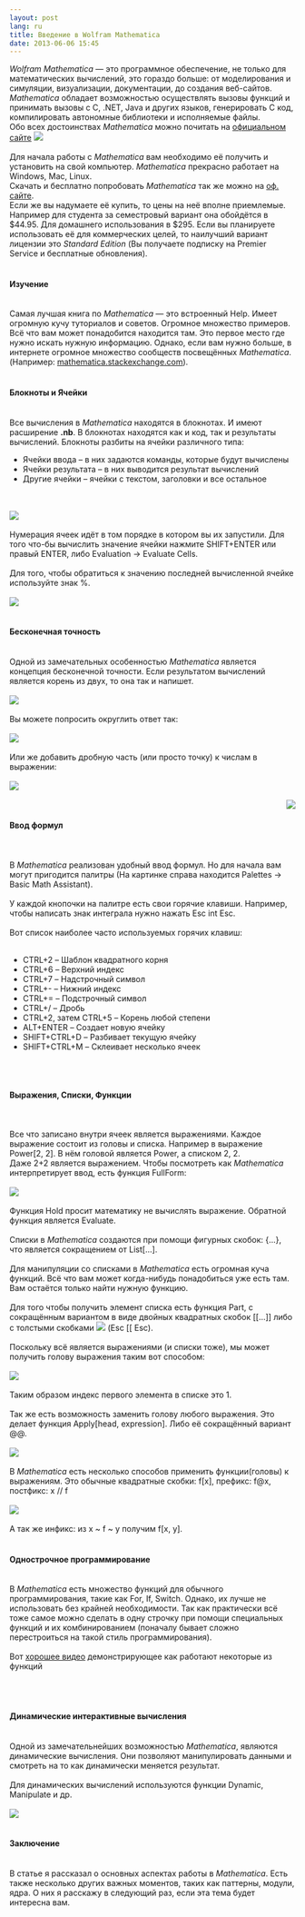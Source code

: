 ```yaml
---
layout: post
lang: ru
title: Введение в Wolfram Mathematica
date: 2013-06-06 15:45
---
```

<i>Wolfram Mathematica</i> — это программное обеспечение, не только для математических вычислений, это гораздо больше: от моделирования и симуляции, визуализации, документации, до создания веб-сайтов. <i>Mathematica</i> обладает возможностью осуществлять вызовы функций и принимать вызовы с C, .NET, Java и других языков, генерировать C код, компилировать автономные библиотеки и исполняемые файлы. <br>
Обо всех достоинствах <i>Mathematica</i> можно почитать на <a href="http://www.wolfram.com/mathematica/features/">официальном сайте</a>
<img src="/assets/math/star.png" class="center"><br>
<br>
Для начала работы с <i>Mathematica</i> вам необходимо её получить и установить на свой компьютер. <i>Mathematica</i> прекрасно работает на Windows, Mac, Linux. <br>
Скачать и бесплатно попробовать <i>Mathematica</i> так же можно на <a href="http://www.wolfram.com/mathematica/trial/">оф. сайте</a>. <br>
Если же вы надумаете её купить, то цены на неё вполне приемлемые. Например для студента за семестровый вариант она обойдётся в $44.95. Для домашнего использования в $295. Если вы планируете использовать её для коммерческих целей, то наилучший вариант лицензии это <i>Standard Edition</i> (Вы получаете подписку на Premier Service и бесплатные обновления). <br>
<br>
<!--more-->
<h4>Изучение</h4><br>
Самая лучшая книга по <i>Mathematica</i> — это встроенный Help. Имеет огромную кучу туториалов и советов. Огромное множество примеров. Всё что вам может понадобится находится там. Это первое место где нужно искать нужную информацию. Однако, если вам нужно больше, в интернете огромное множество сообществ посвещённых <i>Mathematica</i>. (Например: <a href="http://mathematica.stackexchange.com/">mathematica.stackexchange.com</a>).<br>
<br>
<h4>Блокноты и Ячейки</h4><br>
Все вычисления в <i>Mathematica</i> находятся в блокнотах. И имеют расширение <b>.nb</b>. В блокнотах находятся как и код, так и результаты вычислений. Блокноты разбиты на ячейки различного типа:<br>
<ul>
<li>Ячейки ввода – в них задаются команды, которые будут вычислены</li>
<li>Ячейки результата – в них выводится результат вычислений</li>
<li>Другие ячейки – ячейки с текстом, заголовки и все остальное</li>
</ul><br>
<br>
<img src="/assets/math/types.png"><br>
<br>
Нумерация ячеек идёт в том порядке в котором вы их запустили. Для того что-бы вычислить значение ячейки нажмите SHIFT+ENTER или правый ENTER, либо Evaluation -&gt; Evaluate Cells.<br>
<br>
Для того, чтобы обратиться к значению последней вычисленной ячейке используйте знак %.<br>
<br>
<img src="/assets/math/ref.png"><br>
<br>
<h4>Бесконечная точность</h4><br>
Одной из замечательных особенностью <i>Mathematica</i> является концепция бесконечной точности. Если результатом вычислений является корень из двух, то она так и напишет. <br>
<br>
<img src="/assets/math/inf.png"><br>
<br>
Вы можете попросить округлить ответ так:<br>
<br>
<img src="/assets/math/n.png"><br>
<br>
Или же добавить дробную часть (или просто точку) к числам в выражении: <br>
<br>
<img src="/assets/math/dot.png"><br>
<br>
<img src="/assets/math/pallet.png" align="right"><br>
<h4>Ввод формул</h4><br>
<br>
В <i>Mathematica</i> реализован удобный ввод формул. Но для начала вам могут пригодится палитры (На картинке справа находится Palettes -&gt; Basic Math Assistant). <br>
<br>
У каждой кнопочки на палитре есть свои горячие клавиши. Например, чтобы написать знак интеграла нужно нажать Esc int Esc. <br>
<br>
Вот список наиболее часто используемых горячих клавиш:<br>
<br>
<ul>
<li>CTRL+2 – Шаблон квадратного корня</li>
<li>CTRL+6 – Верхний индекс </li>
<li>CTRL+7 – Надстрочный символ </li>
<li>CTRL+- – Нижний индекс</li>
<li>CTRL+= – Подстрочный символ</li>
<li>CTRL+/ – Дробь</li>
<li>CTRL+2, затем CTRL+5 – Корень любой степени</li>
<li>ALT+ENTER – Создает новую ячейку</li>
<li>SHIFT+CTRL+D – Разбивает текущую ячейку</li>
<li>SHIFT+CTRL+M – Склеивает несколько ячеек</li>
</ul><br>
<br>
<h4>Выражения, Списки, Функции</h4><br>
<br>
Все что записано внутри ячеек является выражениями. Каждое выражение состоит из головы и списка. Например в выражение Power[2, 2]. В нём головой является Power, а списком 2, 2.<br>
Даже 2+2 является выражением. Чтобы посмотреть как <i>Mathematica</i> интерпретирует ввод, есть функция FullForm:<br>
<br>
<img src="/assets/math/fullform.png"> <br>
<br>
Функция Hold просит математику не вычислять выражение. Обратной функция является Evaluate.<br>
<br>
Списки в <i>Mathematica</i> создаются при помощи фигурных скобок: {...}, что является сокращением от List[...]. <br>
<br>
Для манипуляции со списками в <i>Mathematica</i> есть огромная куча функций. Всё что вам может когда-нибудь понадобиться уже есть там. Вам остаётся только найти нужную функцию. <br>
<br>
Для того чтобы получить элемент списка есть функция Part, c сокращённым вариантом в виде двойных квадратных скобок [[...]] либо с толстыми скобками <img src="/assets/math/skobd.png"> (Esc [[ Esc).<br>
<br>
Поскольку всё является выражениями (и списки тоже), мы может получить голову выражения таким вот способом:<br>
<br>
<img src="/assets/math/list.png"><br>
<br>
Таким образом индекс первого элемента в списке это 1. <br>
<br>
Так же есть возможность заменить голову любого выражения. Это делает функция Apply[head, expression]. Либо её сокращённый вариант @@.<br>
<br>
<img src="/assets/math/apply.png"><br>
<br>
В <i>Mathematica</i> есть несколько способов применить функции(головы) к выражениям. Это обычные квадратные скобки: f[x], префикс: f@x, постфикс: x // f<br>
<br>
<img src="/assets/math/ways.png"><br>
<br>
А так же инфикс: из x ~ f ~ y получим f[x, y].<br>
<br>
<h4>Однострочное программирование</h4><br>
В <i>Mathematica</i> есть множество функций для обычного программирования, такие как For, If, Switch. Однако, их лучше не использовать без крайней необходимости. Так как практически всё тоже самое можно сделать в одну строчку при помощи специальных функций и их комбинированием (поначалу бывает сложно перестроиться на такой стиль программирования). <br>
<br>
Вот <a href="https://www.youtube.com/watch?v=_0Y42ExmBoY">хорошее видео</a> демонстрирующее как работают некоторые из функций<br>
<br>
<br>
<br>
<h4>Динамические интерактивные вычисления</h4><br>
Одной из замечательнейших возможностью <i>Mathematica</i>, являются динамические вычисления. Они позволяют манипулировать данными и смотреть на то как динамически меняется результат. <br>
<br>
Для динамических вычислений используются функции Dynamic, Manipulate и др. <br>
<br>
<img src="/assets/math/dyn.png"><br>
<br>
<h4>Заключение</h4><br>
В статье я рассказал о основных аспектах работы в <i>Mathematica</i>. Есть также несколько других важных моментов, таких как паттерны, модули, ядра. О них я расскажу в следующий раз, если эта тема будет интересна вам.<br>
<br>
